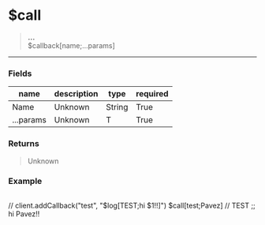 # **$call**
> **...** <br/>
> $callback[name;...params]
- - -

### Fields
| name | description | type | required |
|------|-------------|------|----------|
| Name | Unknown | String | True |
| ...params | Unknown | T | True |

### Returns
> Unknown

### Example
> ```php
// client.addCallback(&quot;test&quot;, &quot;$log[TEST;hi $1!!]&quot;)
$call[test;Pavez] // TEST ;; hi Pavez!!
```
